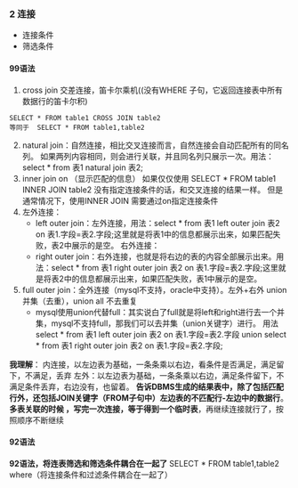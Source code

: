 ### 2 连接
* 连接条件
* 筛选条件
#### 99语法
1. cross join 交差连接，笛卡尔乘机((没有WHERE 子句，它返回连接表中所有数据行的笛卡尔积)
```
SELECT * FROM table1 CROSS JOIN table2 
等同于  SELECT * FROM table1,table2
```
2. natural join：自然连接，相比交叉连接而言，自然连接会自动匹配所有的同名列。
如果两列内容相同，则会进行关联，并且同名列只展示一次。用法：select * from 表1 natural join 表2;
3. inner join  on （显示匹配的信息）
如果仅仅使用 SELECT * FROM table1 INNER JOIN table2 没有指定连接条件的话，和交叉连接的结果一样。 但是通常情况下，使用INNER JOIN 需要通过on指定连接条件
4. 左外连接：
    * left outer join：左外连接，用法：select * from 表1 left outer join 表2 on 表1.字段=表2.字段;这里就是将表1中的信息都展示出来，如果匹配失败，表2中展示的是空。
   右外连接：
   * right outer join：右外连接，也就是将右边的表的内容全部展示出来。用法：select * from 表1 right outer join 表2 on 表1.字段=表2.字段;这里就是将表2中的信息都展示出来，如果匹配失败，表1中展示的是空。
5. full outer join：全外连接（mysql不支持，oracle中支持）。左外+右外  union 并集（去重），union all 不去重复
   * mysql使用union代替full：其实说白了full就是将left和right进行去一个并集，mysql不支持full，那我们可以去并集（union关键字）进行。
    用法select * from 表1 left outer join 表2 on 表1.字段=表2.字段 union select * from 表1 right outer join 表2 on 表1.字段=表2.字段; 
    
**我理解**：
内连接，以左边表为基础，一条条乘以右边，看条件是否满足，满足留下，不满足，丢弃
左外：以左边表为基础，一条条乘以右边，满足条件留下，不满足条件丢弃，右边没有，也留着。
**告诉DBMS生成的结果表中，除了包括匹配行外，还包括JOIN关键字（FROM子句中）左边表的不匹配行-左边中的数据行**。
**多表关联的时候 ，写完一次连接，等于得到一个临时表**，再继续连接就行了，按照顺序不断继续

#### 92语法
**92语法，将连表筛选和筛选条件耦合在一起了**
SELECT * FROM table1,table2 where（将连接条件和过滤条件耦合在一起了）